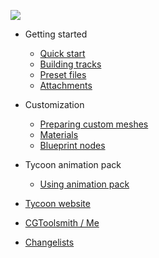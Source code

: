 
[![](/img/logo_center.png)](https://yvovonberg.github.io/TycoonUE4Docs)

- Getting started

  - [Quick start](quickstart.md)
  - [Building tracks](track_build.md)
  - [Preset files](preset_files.md)
  - [Attachments](attachments.md)

- Customization

  - [Preparing custom meshes](prep_mesh.md)
  - [Materials](materials.md)
  - [Blueprint nodes](tycoon_blueprint.md)

- Tycoon animation pack

  - [Using animation pack](using_tycoon_animation.md)


- [Tycoon website](http://cgtoolsmith.com/tycoon/)
- [CGToolsmith / Me](http://cgtoolsmith.com/)
- [Changelists](changelists.md)

